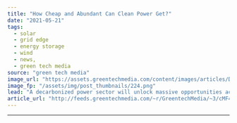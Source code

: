 ```yaml
---
title: "How Cheap and Abundant Can Clean Power Get?"
date: "2021-05-21"
tags: 
  - solar
  - grid edge
  - energy storage
  - wind
  - news,
  - green tech media
source: "green tech media"
image_url: "https://assets.greentechmedia.com/content/images/articles/Down_Market_XL.png"
image_fp: "/assets/img/post_thumbnails/224.png"
lead: "A decarbonized power sector will unlock massive opportunities across nearly every other sector, either via direct electrification or indirect electrification via the production of low-carbon fuels, like green hydrogen. But here’s the rub. Many of the ..."
article_url: "http://feeds.greentechmedia.com/~r/GreentechMedia/~3/cMF4oNX_3Wo/how-cheap-and-abundant-can-clean-power-get"
---
```


---
